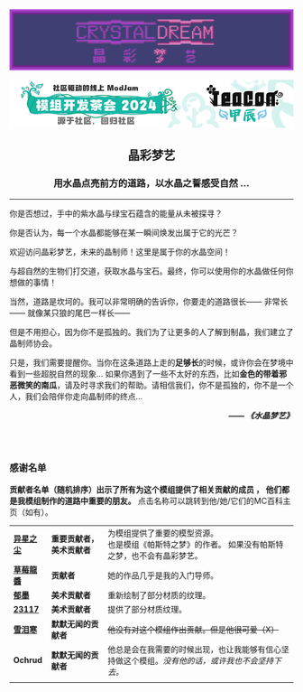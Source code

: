 <div align=center><img src="src/main/resources/crystaldream_icon.png"></div>

[<div align=center><img src="img/Teacon2024.png"></div>](https://link.mcmod.cn/target/teaconjiachen)

## <div align=center> 晶彩梦艺 </div>
### <div align=center> 用水晶点亮前方的道路，以水晶之誓感受自然 ... </div>

---

你是否想过，手中的紫水晶与绿宝石蕴含的能量从未被探寻？

你是否认为，每一个水晶都能够在某一瞬间焕发出属于它的光芒？

欢迎访问晶彩梦艺，未来的晶制师！这里是属于你的水晶空间！

与超自然的生物们打交道，获取水晶与宝石。最终，你可以使用你的水晶做任何你想做的事情！

当然，道路是坎坷的。我可以非常明确的告诉你，你要走的道路很长—— 非常长—— 就像某只狼的尾巴一样长——

但是不用担心，因为你不是孤独的。我们为了让更多的人了解到制晶，我们建立了晶制师协会。

只是，我们需要提醒你。当你在这条道路上走的**足够长**的时候，或许你会在梦境中看到一些超脱自然的现象... 如果你遇到了一些不太好的东西，比如**金色的带着邪恶微笑的南瓜**，请及时寻求我们的帮助。请相信我们，你不是孤独的，你不是一个人，我们会陪伴你走向晶制师的终点...

***<div align=right> —— 《水晶梦艺》 </div>***

<br /><br />

### 感谢名单

**贡献者名单（随机排序）出示了所有为这个模组提供了相关贡献的成员 ， 他们都是我模组制作的道路中重要的朋友。**
点击名称可以跳转到他/她/它们的MC百科主页（如有）。

||                 |                                                         |
|-----------------------------------------------------|-----------------|---------------------------------------------------------|
| [**异星之尘**](https://www.mcmod.cn/author/26694.html)  | **重要贡献者，美术贡献者** | 为模组提供了重要的模型资源。<br />也是模组《帕斯特之梦》的作者。 如果没有帕斯特之梦，也不会有晶彩梦艺。 |
| [**草莓龍醬**](https://www.mcmod.cn/author/22408.html)  | **贡献者**         | 她的作品几乎是我的入门导师。                                          |
| [**郁墨**](https://www.mcmod.cn/author/23170.html)    | **美术贡献者**       | 重新绘制了部分材质的纹理。                                           |
| [**23117**](https://www.mcmod.cn/author/25811.html) | **美术贡献者**       | 提供了部分材质纹理。                                              |
| [**雪泪寒**](https://www.mcmod.cn/author/29095.html)   | **默默无闻的贡献者**    | ~~他没有对这个模组作出贡献。但是他很可爱（X）~~                              |
| **Ochrud**                                          | **默默无闻的贡献者** | 他总是会在我需要的时候出现，也让我能够有信心坚持做这个模组。*没有他的话，或许我也不会坚持下去。*       |
||                 |                                                         |